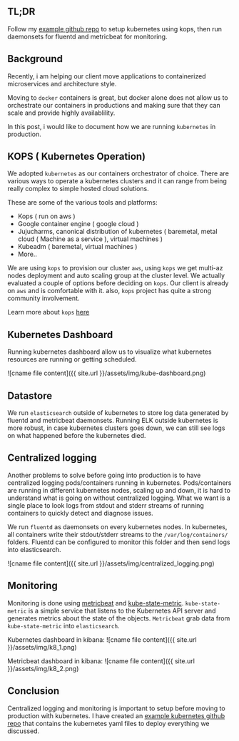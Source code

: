## TL;DR 
Follow my [example github repo](https://github.com/Misterhex/kubernetes-logging-monitoring-example) to setup kubernetes using kops, then run daemonsets for fluentd and metricbeat for monitoring.

## Background
Recently, i am helping our client move applications to containerized microservices and architecture style.

Moving to `docker` containers is great, but docker alone does not allow us to orchestrate our containers in productions and making sure that they can scale and provide highly availablility.

In this post, i would like to document how we are running `kubernetes` in production.

## KOPS ( Kubernetes Operation)

We adopted `kubernetes` as our containers orchestrator of choice. There are various ways to operate a kubernetes clusters and it can range from being really complex to simple hosted cloud solutions.

These are some of the various tools and platforms:

- Kops ( run on aws )
- Google container engine ( google cloud )
- Jujucharms, canonical distribution of kubernetes ( baremetal, metal cloud ( Machine as a service ), virtual machines )
- Kubeadm ( baremetal, virtual machines )
- More..

We are using `kops` to provision our cluster `aws`, using `kops` we get multi-az nodes deployment and auto scaling group at the cluster level. We actually evaluated a couple of options before deciding on `kops`. Our client is already on `aws` and is comfortable with it. also, `kops` project has quite a strong community involvement.

Learn more about `kops` [here](https://github.com/kubernetes/kops)

## Kubernetes Dashboard

Running kubernetes dashboard allow us to visualize what kubernetes resources are running or getting scheduled.

![cname file content]({{ site.url }}/assets/img/kube-dashboard.png)

## Datastore

We run `elasticsearch` outside of kubernetes to store log data generated by fluentd and metricbeat daemonsets. Running ELK outside kubernetes is more robust, in case kubernetes clusters goes down, we can still see logs on what happened before the kubernetes died.

## Centralized logging

Another problems to solve before going into production is to have centralized logging pods/containers running in kubernetes. Pods/containers are running in different kubernetes nodes, scaling up and down, it is hard to understand what is going on without centralized logging. What we want is a single place to look logs from stdout and stderr streams of running containers to quickly detect and diagnose issues.

We run `fluentd` as daemonsets on every kubernetes nodes. In kubernetes, all containers write their stdout/stderr streams to the `/var/log/containers/` folders. Fluentd can be configured to monitor this folder and then send logs into elasticsearch.

![cname file content]({{ site.url }}/assets/img/centralized_logging.png)

## Monitoring

Monitoring is done using [metricbeat](https://www.elastic.co/products/beats/metricbeat) and [kube-state-metric](https://github.com/kubernetes/kube-state-metrics). `kube-state-metric` is a simple service that listens to the Kubernetes API server and generates metrics about the state of the objects. `Metricbeat` grab data from `kube-state-metric` into `elasticsearch`.

Kubernetes dashboard in kibana:
![cname file content]({{ site.url }}/assets/img/k8_1.png)

Metricbeat dashboard in kibana:
![cname file content]({{ site.url }}/assets/img/k8_2.png)

## Conclusion

Centralized logging and monitoring is important to setup before moving to production with kubernetes. I have created an [example kubernetes github repo](https://github.com/Misterhex/kubernetes-logging-monitoring-example) that contains the kubernetes yaml files to deploy everything we discussed.